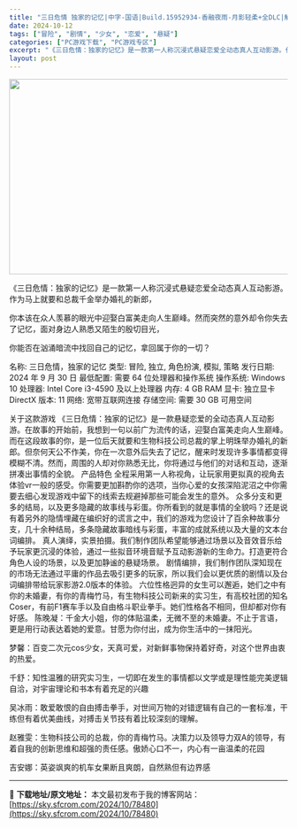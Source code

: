 ```yaml
---
title: "三日危情 独家的记忆|中字-国语|Build.15952934-香融夜雨-月影轻柔+全DLC|解压即撸|"
date: 2024-10-12
tags: ["冒险", "剧情", "少女", "恋爱", "悬疑"]
categories: ["PC游戏下载", "PC游戏专区"]
excerpt: "《三日危情：独家的记忆》是一款第一人称沉浸式悬疑恋爱全动态真人互动影游。作为马上就要和总裁千金举办婚礼的新郎， 你本该在众人羡慕的眼光中迎娶白富美走向人生巅峰。然而突然的意外却令你失去了记忆，面对身边人熟悉又陌生的殷切目光， 你能否在汹涌暗流中找回自己的记忆，拿回属于你的一切？ 名称: 三日危情，独&hellip;"
layout: post
---
```


<img class="aligncenter size-full wp-image-78488" src="https://sky.sfcrom.com/wp-content/uploads/2024/10/2024101214071579.webp" alt="" width="616" height="353" />

《三日危情：独家的记忆》是一款第一人称沉浸式悬疑恋爱全动态真人互动影游。作为马上就要和总裁千金举办婚礼的新郎，

你本该在众人羡慕的眼光中迎娶白富美走向人生巅峰。然而突然的意外却令你失去了记忆，面对身边人熟悉又陌生的殷切目光，

你能否在汹涌暗流中找回自己的记忆，拿回属于你的一切？

名称: 三日危情，独家的记忆
类型: 冒险, 独立, 角色扮演, 模拟, 策略
发行日期: 2024 年 9 月 30 日
最低配置:
需要 64 位处理器和操作系统
操作系统: Windows 10
处理器: Intel Core i3-4590 及以上处理器
内存: 4 GB RAM
显卡: 独立显卡
DirectX 版本: 11
网络: 宽带互联网连接
存储空间: 需要 30 GB 可用空间

关于这款游戏
《三日危情：独家的记忆》是一款悬疑恋爱的全动态真人互动影游。在故事的开始前，我想到一句以前广为流传的话，迎娶白富美走向人生巅峰。而在这段故事的你，是一位后天就要和生物科技公司总裁的掌上明珠举办婚礼的新郎。但奈何天公不作美，你在一次意外后失去了记忆，醒来时发现许多事情都变得模糊不清。然而，周围的人却对你熟悉无比，你将通过与他们的对话和互动，逐渐拼凑出事情的全貌。
产品特色
全程采用第一人称视角，让玩家用更拟真的视角去体验vr一般的感受。你需要更加斟酌你的选项，当你心爱的女孩深陷泥沼之中你需要去细心发现游戏中留下的线索去规避掉那些可能会发生的意外。
众多分支和更多的结局，以及更多隐藏的故事线与彩蛋。你所看到的就是事情的全貌吗？还是说有着另外的隐情埋藏在编织好的谎言之中，我们的游戏为您设计了百余种故事分支，几十余种结局，多条隐藏故事暗线与彩蛋，丰富的成就系统以及大量的文本台词编排。
真人演绎，实景拍摄。我们制作团队希望能够通过场景以及音效音乐给予玩家更沉浸的体验，通过一些拟音环境音赋予互动影游新的生命力。打造更符合角色人设的场景，以及更加静谧的悬疑场景。
剧情编排，我们制作团队深知现在的市场无法通过平庸的作品去吸引更多的玩家，所以我们会以更优质的剧情以及台词编排带给玩家影游2.0版本的体验。
六位性格迥异的女生可以邂逅，她们之中有你的未婚妻，有你的青梅竹马，有生物科技公司新来的实习生，有高校社团的知名Coser，有前F1赛车手以及自由格斗职业拳手。她们性格各不相同，但却都对你有好感。
陈晚凝：千金大小姐，你的体贴温柔，无微不至的未婚妻。不止于言语，更是用行动表达着她的爱意。甘愿为你付出，成为你生活中的一抹阳光。

梦馨：百变二次元cos少女，天真可爱，对新鲜事物保持着好奇，对这个世界由衷的热爱。

千舒：知性温雅的研究实习生，一切即在发生的事情都以文学或是理性能完美逻辑自洽，对宇宙理论和书本有着充足的兴趣

吴冰雨：敢爱敢恨的自由搏击拳手，对世间万物的对错逻辑有自己的一套标准，干练但有着优美曲线，对搏击关节技有着比较深刻的理解。

赵雅雯：生物科技公司的总裁，你的青梅竹马。决策力以及领导力双A的领导，有着自我的创新思维和超强的责任感。傲娇心口不一，内心有一亩温柔的花园

吉安娜：英姿飒爽的机车女果断且爽朗，自然熟但有边界感

---
📖 **下载地址/原文地址：** 本文最初发布于我的博客网站：[https://sky.sfcrom.com/2024/10/78480](https://sky.sfcrom.com/2024/10/78480)
